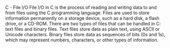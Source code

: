 C - File I/O
File I/O in C is the process of reading and writing data to and from files using the C programming language.
Files are used to store information permanently on a storage device, such as a hard disk, a flash drive, or a CD-ROM.
There are two types of files that can be handled in C: text files and binary files. Text files store data as plain text, using ASCII or Unicode characters.
Binary files store data as sequences of bits (0s and 1s), which may represent numbers, characters, or other types of information.
